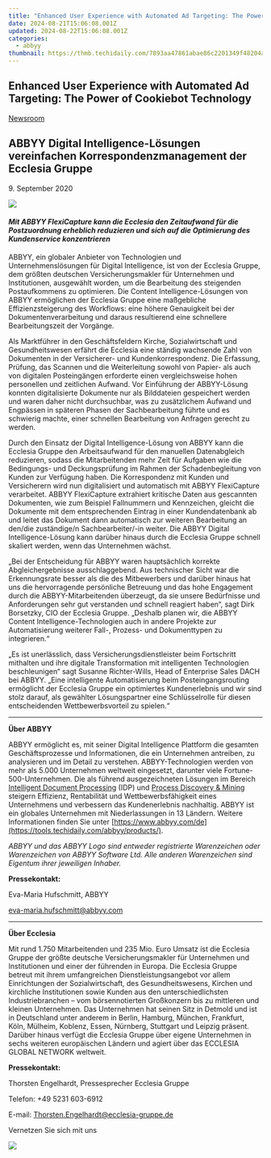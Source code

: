 ```yaml
---
title: "Enhanced User Experience with Automated Ad Targeting: The Power of Cookiebot Technology"
date: 2024-08-21T15:06:08.001Z
updated: 2024-08-22T15:06:08.001Z
categories:
  - abbyy
thumbnail: https://thmb.techidaily.com/7893aa47861abae86c2201349f48204a58f66be5a4db0cfc4bb799b623cb07e4.jpg
---
```


## Enhanced User Experience with Automated Ad Targeting: The Power of Cookiebot Technology

[Newsroom](https://tools.techidaily.com/abbyy/products/)

## ABBYY Digital Intelligence-Lösungen vereinfachen Korrespondenzmanagement der Ecclesia Gruppe

9\. September 2020

![](https://content.abbyy.com/-/media/project/abbyy/abbyy/branchtemplates/shutterstock_1272462163_1296-x-729.jpg?h=729&iar=0&w=1296)

#### _Mit ABBYY FlexiCapture kann die Ecclesia den Zeitaufwand für die Postzuordnung erheblich reduzieren und sich auf die Optimierung des Kundenservice konzentrieren_

ABBYY, ein globaler Anbieter von Technologien und Unternehmenslösungen für Digital Intelligence, ist von der Ecclesia Gruppe, dem größten deutschen Versicherungsmakler für Unternehmen und Institutionen, ausgewählt worden, um die Bearbeitung des steigenden Postaufkommens zu optimieren. Die Content Intelligence-Lösungen von ABBYY ermöglichen der Ecclesia Gruppe eine maßgebliche Effizienzsteigerung des Workflows: eine höhere Genauigkeit bei der Dokumentenverarbeitung und daraus resultierend eine schnellere Bearbeitungszeit der Vorgänge.

Als Marktführer in den Geschäftsfeldern Kirche, Sozialwirtschaft und Gesundheitswesen erfährt die Ecclesia eine ständig wachsende Zahl von Dokumenten in der Versicherer- und Kundenkorrespondenz. Die Erfassung, Prüfung, das Scannen und die Weiterleitung sowohl von Papier- als auch von digitalen Posteingängen erforderte einen vergleichsweise hohen personellen und zeitlichen Aufwand. Vor Einführung der ABBYY-Lösung konnten digitalisierte Dokumente nur als Bilddateien gespeichert werden und waren daher nicht durchsuchbar, was zu zusätzlichem Aufwand und Engpässen in späteren Phasen der Sachbearbeitung führte und es schwierig machte, einer schnellen Bearbeitung von Anfragen gerecht zu werden.

Durch den Einsatz der Digital Intelligence-Lösung von ABBYY kann die Ecclesia Gruppe den Arbeitsaufwand für den manuellen Datenabgleich reduzieren, sodass die Mitarbeitenden mehr Zeit für Aufgaben wie die Bedingungs- und Deckungsprüfung im Rahmen der Schadenbegleitung von Kunden zur Verfügung haben. Die Korrespondenz mit Kunden und Versicherern wird nun digitalisiert und automatisch mit ABBYY FlexiCapture verarbeitet. ABBYY FlexiCapture extrahiert kritische Daten aus gescannten Dokumenten, wie zum Beispiel Fallnummern und Kennzeichen, gleicht die Dokumente mit dem entsprechenden Eintrag in einer Kundendatenbank ab und leitet das Dokument dann automatisch zur weiteren Bearbeitung an den/die zuständige/n Sachbearbeiter/-in weiter. Die ABBYY Digital Intelligence-Lösung kann darüber hinaus durch die Ecclesia Gruppe schnell skaliert werden, wenn das Unternehmen wächst.

„Bei der Entscheidung für ABBYY waren hauptsächlich korrekte Abgleichergebnisse ausschlaggebend. Aus technischer Sicht war die Erkennungsrate besser als die des Mitbewerbers und darüber hinaus hat uns die hervorragende persönliche Betreuung und das hohe Engagement durch die ABBYY-Mitarbeitenden überzeugt, da sie unsere Bedürfnisse und Anforderungen sehr gut verstanden und schnell reagiert haben“, sagt Dirk Borsetzky, CIO der Ecclesia Gruppe. „Deshalb planen wir, die ABBYY Content Intelligence-Technologien auch in andere Projekte zur Automatisierung weiterer Fall-, Prozess- und Dokumenttypen zu integrieren.“

„Es ist unerlässlich, dass Versicherungsdienstleister beim Fortschritt mithalten und ihre digitale Transformation mit intelligenten Technologien beschleunigen“ sagt Susanne Richter-Wills, Head of Enterprise Sales DACH bei ABBYY. „Eine intelligente Automatisierung beim Posteingangsrouting ermöglicht der Ecclesia Gruppe ein optimiertes Kundenerlebnis und wir sind stolz darauf, als gewählter Lösungspartner eine Schlüsselrolle für diesen entscheidenden Wettbewerbsvorteil zu spielen.“

---

**Über ABBYY**

ABBYY ermöglicht es, mit seiner Digital Intelligence Plattform die gesamten Geschäftsprozesse und Informationen, die ein Unternehmen antreiben, zu analysieren und im Detail zu verstehen. ABBYY-Technologien werden von mehr als 5.000 Unternehmen weltweit eingesetzt, darunter viele Fortune-500-Unternehmen. Die als führend ausgezeichneten Lösungen im Bereich [Intelligent Document Processing](https://tools.techidaily.com/abbyy/products/) (IDP) und [Process Discovery & Mining](https://tools.techidaily.com/abbyy/products/) steigern Effizienz, Rentabilität und Wettbewerbsfähigkeit eines Unternehmens und verbessern das Kundenerlebnis nachhaltig. ABBYY ist ein globales Unternehmen mit Niederlassungen in 13 Ländern. Weitere Informationen finden Sie unter [https://www.abbyy.com/de](https://tools.techidaily.com/abbyy/products/).

_ABBYY und das ABBYY Logo sind entweder registrierte Warenzeichen oder Warenzeichen von ABBYY Software Ltd. Alle anderen Warenzeichen sind Eigentum ihrer jeweiligen Inhaber._

**Pressekontakt:** 

Eva-Maria Hufschmitt, ABBYY

[eva-maria.hufschmitt@abbyy.com](https://tools.techidaily.com/abbyy/products/)

---

**Über Ecclesia**

Mit rund 1.750 Mitarbeitenden und 235 Mio. Euro Umsatz ist die Ecclesia Gruppe der größte deutsche Versicherungsmakler für Unternehmen und Institutionen und einer der führenden in Europa. Die Ecclesia Gruppe betreut mit ihrem umfangreichen Dienstleistungsangebot vor allem Einrichtungen der Sozialwirtschaft, des Gesundheitswesens, Kirchen und kirchliche Institutionen sowie Kunden aus den unterschiedlichsten Industriebranchen – vom börsennotierten Großkonzern bis zu mittleren und kleinen Unternehmen. Das Unternehmen hat seinen Sitz in Detmold und ist in Deutschland unter anderem in Berlin, Hamburg, München, Frankfurt, Köln, Mülheim, Koblenz, Essen, Nürnberg, Stuttgart und Leipzig präsent. Darüber hinaus verfügt die Ecclesia Gruppe über eigene Unternehmen in sechs weiteren europäischen Ländern und agiert über das ECCLESIA GLOBAL NETWORK weltweit.

**Pressekontakt:** 

Thorsten Engelhardt, Pressesprecher Ecclesia Gruppe

Telefon: +49 5231 603-6912

E-mail: [Thorsten.Engelhardt@ecclesia-gruppe.de](https://tools.techidaily.com/abbyy/products/)

Vernetzen Sie sich mit uns

<ins class="adsbygoogle"
     style="display:block"
     data-ad-format="autorelaxed"
     data-ad-client="ca-pub-7571918770474297"
     data-ad-slot="1223367746"></ins>



<ins class="adsbygoogle"
     style="display:block"
     data-ad-client="ca-pub-7571918770474297"
     data-ad-slot="8358498916"
     data-ad-format="auto"
     data-full-width-responsive="true"></ins>

<!-- affiliate ads begin -->
<a href="https://store.nero.com/order/checkout.php?PRODS=42296855&QTY=1&AFFILIATE=108875&CART=1"><img src="http://cdnwww.nero.com/nero-com-wAssets/img/banners/2023/recode/Nero_Recode_Screen_2.png" border="0"></a>
<!-- affiliate ads end -->